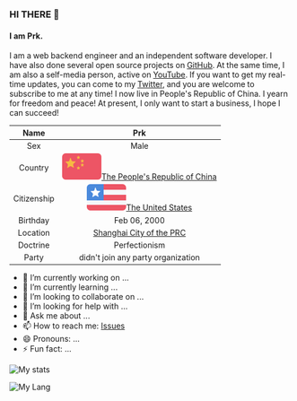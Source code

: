### HI THERE 👋

#### I am Prk.

I am a web backend engineer and an independent software developer. I have also done several open source projects on [GitHub](https://github.com/BiliPrk). At the same time, I am also a self-media person, active on [YouTube](https://www.youtube.com/channel/UC9sjkKF64zU0aRwFIH4RngA). If you want to get my real-time updates, you can come to my [Twitter](https://twitter.com/bili_prk), and you are welcome to subscribe to me at any time! I now live in People's Republic of China. I yearn for freedom and peace! At present, I only want to start a business, I hope I can succeed!

| Name | Prk |
| :---: | :---: |
| Sex | Male |
| Country | ![prc_flag](https://raw.githubusercontent.com/BiliPrk/BiliPrk/main/images/flags/People's%20Republic%20of%20China.png)[The People's Republic of China](https://www.gov.cn/) |
| Citizenship | ![us_flag](https://raw.githubusercontent.com/BiliPrk/BiliPrk/main/images/flags/United%20States%20of%20America.png)[The United States](https://www.whitehouse.gov/) |
| Birthday | Feb 06, 2000 |
| Location | [Shanghai City of the PRC](https://www.shanghai.gov.cn/) |
| Doctrine | Perfectionism |
| Party | didn't join any party organization |

- 🔭 I’m currently working on ...
- 🌱 I’m currently learning ...
- 👯 I’m looking to collaborate on ...
- 🤔 I’m looking for help with ...
- 💬 Ask me about ...
- 📫 How to reach me: [Issues](https://github.com/BiliPrk/BiliPrk/issues)
- 😄 Pronouns: ...
- ⚡ Fun fact: ...


![My stats](https://github-readme-stats.vercel.app/api?username=BiliPrk&show_icons=true)

![My Lang](https://github-readme-stats.vercel.app/api/top-langs/?username=BiliPrk)
